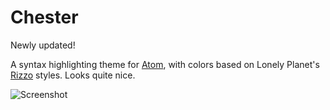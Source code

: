 # Chester
Newly updated!

A syntax highlighting theme for [Atom](https://atom.io/), with colors based on Lonely Planet's [Rizzo](https://github.com/lonelyplanet/rizzo) styles. Looks quite nice.

![Screenshot](https://raw.githubusercontent.com/csutter/chester-atom-syntax/master/screenshot.png)
